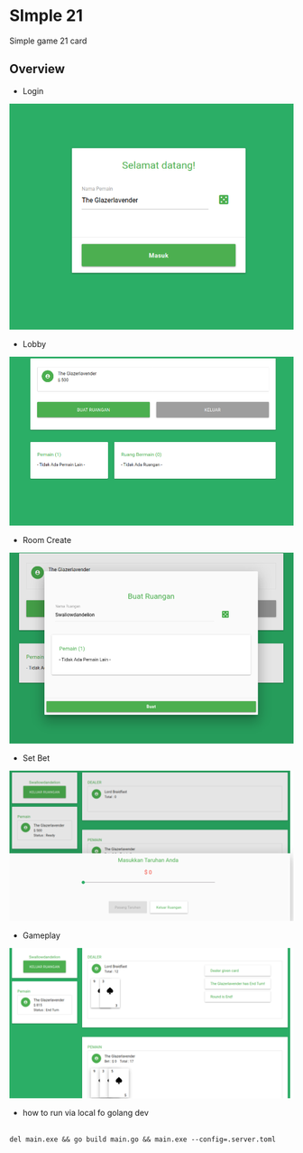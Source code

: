 # SImple 21

Simple game 21 card

## Overview

* Login

![GitHub Logo](/img/login.png)



* Lobby

![GitHub Logo](/img/lobby.png)



* Room Create

![GitHub Logo](/img/create_room.png)



* Set Bet

![GitHub Logo](/img/set_bet.png)



* Gameplay

![GitHub Logo](/img/gameplay.png)



* how to run via local fo golang dev

```

del main.exe && go build main.go && main.exe --config=.server.toml

```